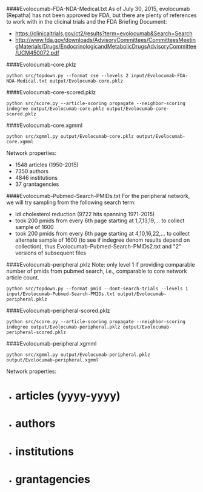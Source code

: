 ####Evolocumab-FDA-NDA-Medical.txt
As of July 30, 2015, evolocumab (Repatha) has not been approved by FDA, but there are plenty of references to work with in the clicinal trials and the FDA Briefing Document:
* https://clinicaltrials.gov/ct2/results?term=evolocumab&Search=Search
* http://www.fda.gov/downloads/AdvisoryCommittees/CommitteesMeetingMaterials/Drugs/EndocrinologicandMetabolicDrugsAdvisoryCommittee/UCM450072.pdf

####Evolocumab-core.pklz
```
python src/topdown.py --format cse --levels 2 input/Evolocumab-FDA-NDA-Medical.txt output/Evolocumab-core.pklz
```

####Evolocumab-core-scored.pklz
```
python src/score.py --article-scoring propagate --neighbor-scoring indegree output/Evolocumab-core.pklz output/Evolocumab-core-scored.pklz
```

####Evolocumab-core.xgmml
```
python src/xgmml.py output/Evolocumab-core.pklz output/Evolocumab-core.xgmml
```
Network properties:
* 1548 articles (1950-2015)
* 7350 authors
* 4846 institutions
* 37 grantagencies


####Evolocumab-Pubmed-Search-PMIDs.txt
For the peripheral network, we will try sampling from the following search term:
* ldl cholesterol reduction (9722 hits spanning 1971-2015) 
 * took 200 pmids from every 6th page starting at 1,7,13,19,... to collect sample of 1600
 * took 200 pmids from every 6th page starting at 4,10,16,22,... to collect alternate sample of 1600 (to see if indegree denom results depend on collection), thus Evolocumab-Pubmed-Search-PMIDs2.txt and "2" versions of subsequent files

####Evolocumab-peripheral.pklz
Note: only level 1 if providing comparable number of pmids from pubmed search, i.e., comparable to core network article count.
```
python src/topdown.py --format pmid --dont-search-trials --levels 1 input/Evolocumab-Pubmed-Search-PMIDs.txt output/Evolocumab-peripheral.pklz
```

####Evolocumab-peripheral-scored.pklz
```
python src/score.py --article-scoring propagate --neighbor-scoring indegree output/Evolocumab-peripheral.pklz output/Evolocumab-peripheral-scored.pklz
```

####Evolocumab-peripheral.xgmml
```
python src/xgmml.py output/Evolocumab-peripheral.pklz output/Evolocumab-peripheral.xgmml
```
Network properties:
* # articles (yyyy-yyyy)
* # authors
* # institutions
* # grantagencies

